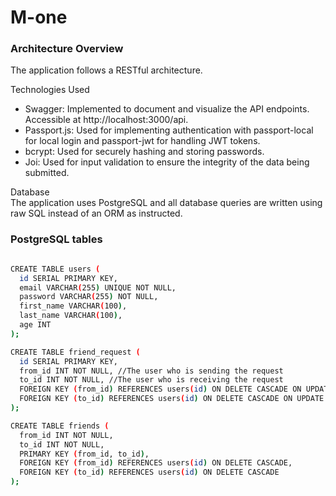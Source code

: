 # M-one

### Architecture Overview
The application follows a RESTful architecture․

Technologies Used  

- Swagger: Implemented to document and visualize the API endpoints. Accessible at http://localhost:3000/api.
- Passport.js: Used for implementing authentication with passport-local for local login and passport-jwt for handling JWT tokens.
- bcrypt: Used for securely hashing and storing passwords.
- Joi: Used for input validation to ensure the integrity of the data being submitted.

Database<br>
The application uses PostgreSQL and all database queries are written using raw SQL instead of an ORM as instructed.


### PostgreSQL tables

```bash

CREATE TABLE users (
  id SERIAL PRIMARY KEY,
  email VARCHAR(255) UNIQUE NOT NULL,
  password VARCHAR(255) NOT NULL,
  first_name VARCHAR(100),
  last_name VARCHAR(100),
  age INT
);

CREATE TABLE friend_request (
  id SERIAL PRIMARY KEY,
  from_id INT NOT NULL, //The user who is sending the request
  to_id INT NOT NULL, //The user who is receiving the request 
  FOREIGN KEY (from_id) REFERENCES users(id) ON DELETE CASCADE ON UPDATE CASCADE,
  FOREIGN KEY (to_id) REFERENCES users(id) ON DELETE CASCADE ON UPDATE CASCADE
);

CREATE TABLE friends (
  from_id INT NOT NULL,
  to_id INT NOT NULL,
  PRIMARY KEY (from_id, to_id),
  FOREIGN KEY (from_id) REFERENCES users(id) ON DELETE CASCADE,
  FOREIGN KEY (to_id) REFERENCES users(id) ON DELETE CASCADE
);

```